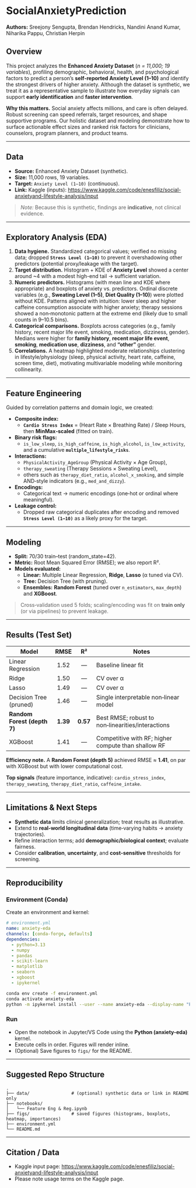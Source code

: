 # SocialAnxietyPrediction
**Authors:** Sreejony Sengupta, Brendan Hendricks, Nandini Anand Kumar, Niharika Pappu, Christian Herpin  

## Overview
This project analyzes the **Enhanced Anxiety Dataset** (*n = 11,000; 19 variables*), profiling demographic, behavioral, health, and psychological factors to predict a person’s **self‑reported Anxiety Level (1–10)** and identify the strongest drivers of higher anxiety. Although the dataset is synthetic, we treat it as a representative sample to illustrate how everyday signals can support **early identification** and **faster intervention**.

**Why this matters.** Social anxiety affects millions, and care is often delayed. Robust screening can speed referrals, target resources, and shape supportive programs. Our holistic dataset and modeling demonstrate how to surface actionable effect sizes and ranked risk factors for clinicians, counselors, program planners, and product teams.

---

## Data
- **Source:** Enhanced Anxiety Dataset (synthetic).  
- **Size:** 11,000 rows, 19 variables.  
- **Target:** `Anxiety Level (1–10)` (continuous).  
- **Link:** Kaggle (inputs): https://www.kaggle.com/code/enesfiliz/social-anxietyand-lifestyle-analysis/input

> *Note:* Because this is synthetic, findings are **indicative**, not clinical evidence.

---

## Exploratory Analysis (EDA)
1. **Data hygiene.** Standardized categorical values; verified no missing data; dropped **`Stress Level (1–10)`** to prevent it overshadowing other predictors (potential proxy/leakage with the target).  
2. **Target distribution.** Histogram + KDE of **Anxiety Level** showed a center around ~4 with a modest high-end tail → sufficient variation.  
3. **Numeric predictors.** Histograms (with mean line and KDE where appropriate) and boxplots of anxiety vs. predictors. Ordinal discrete variables (e.g., **Sweating Level (1–5)**, **Diet Quality (1–10)**) were plotted without KDE. Patterns aligned with intuition: lower sleep and higher caffeine consumption associate with higher anxiety; therapy sessions showed a non‑monotonic pattern at the extreme end (likely due to small counts in 9–10.5 bins).  
4. **Categorical comparisons.** Boxplots across categories (e.g., family history, recent major life event, smoking, medication, dizziness, gender). Medians were higher for **family history**, **recent major life event**, **smoking**, **medication use**, **dizziness**, and **“other”** gender.  
5. **Correlations.** A heatmap highlighted moderate relationships clustering in lifestyle/physiology (sleep, physical activity, heart rate, caffeine, screen time, diet), motivating multivariable modeling while monitoring collinearity.

---

## Feature Engineering
Guided by correlation patterns and domain logic, we created:

- **Composite index:**  
  - **`Cardio Stress Index`** = (Heart Rate × Breathing Rate) / Sleep Hours, then **MinMax‑scaled** (fitted on train).  
- **Binary risk flags:**  
  - `is_low_sleep`, `is_high_caffeine`, `is_high_alcohol`, `is_low_activity`, and a cumulative **`multiple_lifestyle_risks`**.  
- **Interactions:**  
  - `PhysicalActivity_AgeGroup` (Physical Activity × Age Group),  
  - `therapy_sweating` (Therapy Sessions × Sweating Level),  
  - others such as `therapy_diet_ratio`, `alcohol_x_smoking`, and simple AND‑style indicators (e.g., `med_and_dizzy`).  
- **Encodings:**  
  - Categorical text → numeric encodings (one‑hot or ordinal where meaningful).  
- **Leakage control:**  
  - Dropped raw categorical duplicates after encoding and removed **`Stress Level (1–10)`** as a likely proxy for the target.

---

## Modeling
- **Split:** 70/30 train–test (random_state=42).  
- **Metric:** Root Mean Squared Error (RMSE); we also report R².  
- **Models evaluated:**
  - **Linear:** Multiple Linear Regression, **Ridge**, **Lasso** (α tuned via CV).  
  - **Tree:** Decision Tree (with pruning).  
  - **Ensembles:** **Random Forest** (tuned over `n_estimators`, `max_depth`) and **XGBoost**.

> Cross‑validation used 5 folds; scaling/encoding was fit on **train only** (or via pipelines) to prevent leakage.

---

## Results (Test Set)
| Model              | RMSE | R²    | Notes |
|--------------------|:----:|:-----:|------|
| Linear Regression  | 1.52 | —     | Baseline linear fit |
| Ridge              | 1.50 | —     | CV over α |
| Lasso              | 1.49 | —     | CV over α |
| Decision Tree (pruned) | 1.46 | — | Single interpretable non‑linear model |
| **Random Forest (depth 7)** | **1.39** | **0.57** | Best RMSE; robust to non‑linearities/interactions |
| XGBoost            | 1.41 | —     | Competitive with RF; higher compute than shallow RF |

**Efficiency note.** A **Random Forest (depth 5)** achieved RMSE ≈ **1.41**, on par with XGBoost but with lower computational cost.  

**Top signals** (feature importance, indicative): `cardio_stress_index`, `therapy_sweating`, `therapy_diet_ratio`, `caffeine_intake`.

---

## Limitations & Next Steps
- **Synthetic data** limits clinical generalization; treat results as illustrative.  
- Extend to **real‑world longitudinal data** (time‑varying habits → anxiety trajectories).  
- Refine interaction terms; add **demographic/biological context**; evaluate fairness.  
- Consider **calibration**, **uncertainty**, and **cost‑sensitive** thresholds for screening.

---

## Reproducibility

### Environment (Conda)
Create an environment and kernel:

```yaml
# environment.yml
name: anxiety-eda
channels: [conda-forge, defaults]
dependencies:
  - python=3.13
  - numpy
  - pandas
  - scikit-learn
  - matplotlib
  - seaborn
  - xgboost
  - ipykernel
```

```bash
conda env create -f environment.yml
conda activate anxiety-eda
python -m ipykernel install --user --name anxiety-eda --display-name "Python (anxiety-eda)"
```

### Run
- Open the notebook in Jupyter/VS Code using the **Python (anxiety-eda)** kernel.  
- Execute cells in order. Figures will render inline.  
- (Optional) Save figures to `figs/` for the README.

---

## Suggested Repo Structure
```
.
├── data/                # (optional) synthetic data or link in README only
├── notebooks/
│   └── Feature Eng & Reg.ipynb
├── figs/                # saved figures (histograms, boxplots, heatmap, importances)
├── environment.yml
└── README.md
```

---

## Citation / Data
- Kaggle input page: https://www.kaggle.com/code/enesfiliz/social-anxietyand-lifestyle-analysis/input  
- Please note usage terms on the Kaggle page.
